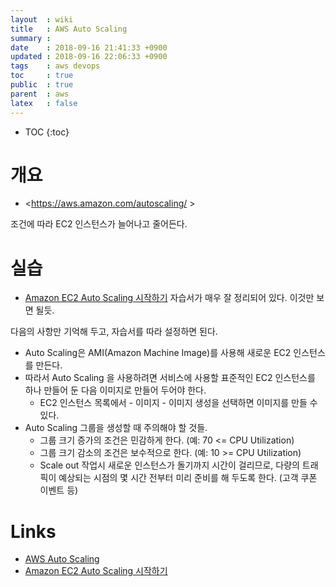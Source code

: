 ```yaml
---
layout  : wiki
title   : AWS Auto Scaling
summary : 
date    : 2018-09-16 21:41:33 +0900
updated : 2018-09-16 22:06:33 +0900
tags    : aws devops
toc     : true
public  : true
parent  : aws
latex   : false
---
```

* TOC
{:toc}

# 개요

* <https://aws.amazon.com/autoscaling/ >

조건에 따라 EC2 인스턴스가 늘어나고 줄어든다.

# 실습

* [Amazon EC2 Auto Scaling 시작하기](https://docs.aws.amazon.com/ko_kr/autoscaling/ec2/userguide/GettingStartedTutorial.html ) 자습서가 매우 잘 정리되어 있다. 이것만 보면 될듯.

다음의 사항만 기억해 두고, 자습서를 따라 설정하면 된다.

* Auto Scaling은 AMI(Amazon Machine Image)를 사용해 새로운 EC2 인스턴스를 만든다.
* 따라서 Auto Scaling 을 사용하려면 서비스에 사용할 표준적인 EC2 인스턴스를 하나 만들어 둔 다음 이미지로 만들어 두어야 한다.
    * EC2 인스턴스 목록에서 - 이미지 - 이미지 생성을 선택하면 이미지를 만들 수 있다.
* Auto Scaling 그룹을 생성할 때 주의해야 할 것들.
    * 그룹 크기 증가의 조건은 민감하게 한다. (예: 70 <= CPU Utilization)
    * 그룹 크기 감소의 조건은 보수적으로 한다. (예: 10 >= CPU Utilization)
    * Scale out 작업시 새로운 인스턴스가 돌기까지 시간이 걸리므로, 다량의 트래픽이 예상되는 시점의 몇 시간 전부터 미리 준비를 해 두도록 한다. (고객 쿠폰 이벤트 등)



# Links

* [AWS Auto Scaling](https://aws.amazon.com/autoscaling/ )
* [Amazon EC2 Auto Scaling 시작하기](https://docs.aws.amazon.com/ko_kr/autoscaling/ec2/userguide/GettingStartedTutorial.html )
